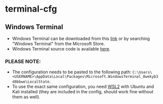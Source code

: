 # terminal-cfg
## Windows Terminal
- Windows Terminal can be downloaded from this [link](https://www.microsoft.com/en-us/p/windows-terminal/9n0dx20hk701?activetab=pivot:overviewtab) or by searching "Windows Terminal" from the Microsoft Store.
- Windows Terminal source code is available [here](https://github.com/microsoft/terminal).
 ### PLEASE NOTE:
 - The configuration needs to be pasted to the following path:
 ``C:\Users\<USERNAME>\AppData\Local\Packages\Microsoft.WindowsTerminal_8wekyb3d8bbwe\LocalState``.
 - To use the exact same configuration, you need [WSL2](https://docs.microsoft.com/en-us/windows/wsl/install-win10) with Ubuntu and Kali installed (they are included in the config, should work fine without them as well).
